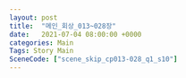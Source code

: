 ```yaml
---
layout: post
title:  "메인_회상_013~028장"
date:   2021-07-04 08:00:00 +0000
categories: Main
Tags: Story Main
SceneCode: ["scene_skip_cp013-028_q1_s10"]
---
```

